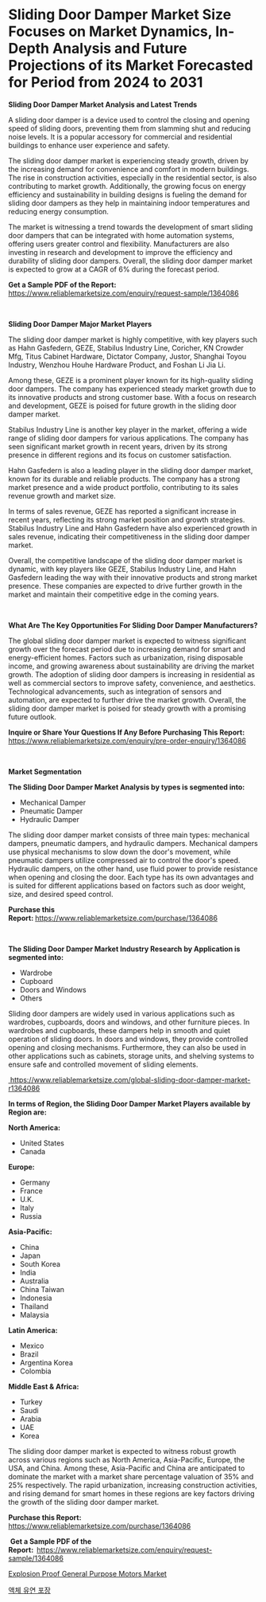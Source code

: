 <p><h1>Sliding Door Damper Market Size Focuses on Market Dynamics, In-Depth Analysis and Future Projections of its Market Forecasted for Period from 2024 to 2031</h1></p><p><strong>Sliding Door Damper Market Analysis and Latest Trends</strong></p>
<p><p>A sliding door damper is a device used to control the closing and opening speed of sliding doors, preventing them from slamming shut and reducing noise levels. It is a popular accessory for commercial and residential buildings to enhance user experience and safety.</p><p>The sliding door damper market is experiencing steady growth, driven by the increasing demand for convenience and comfort in modern buildings. The rise in construction activities, especially in the residential sector, is also contributing to market growth. Additionally, the growing focus on energy efficiency and sustainability in building designs is fueling the demand for sliding door dampers as they help in maintaining indoor temperatures and reducing energy consumption.</p><p>The market is witnessing a trend towards the development of smart sliding door dampers that can be integrated with home automation systems, offering users greater control and flexibility. Manufacturers are also investing in research and development to improve the efficiency and durability of sliding door dampers. Overall, the sliding door damper market is expected to grow at a CAGR of 6% during the forecast period.</p></p>
<p><strong>Get a Sample PDF of the Report:&nbsp;</strong> <a href="https://www.reliablemarketsize.com/enquiry/request-sample/1364086">https://www.reliablemarketsize.com/enquiry/request-sample/1364086</a></p>
<p>&nbsp;</p>
<p><strong>Sliding Door Damper Major Market Players</strong></p>
<p><p>The sliding door damper market is highly competitive, with key players such as Hahn Gasfedern, GEZE, Stabilus Industry Line, Coricher, KN Crowder Mfg, Titus Cabinet Hardware, Dictator Company, Justor, Shanghai Toyou Industry, Wenzhou Houhe Hardware Product, and Foshan Li Jia Li. </p><p>Among these, GEZE is a prominent player known for its high-quality sliding door dampers. The company has experienced steady market growth due to its innovative products and strong customer base. With a focus on research and development, GEZE is poised for future growth in the sliding door damper market.</p><p>Stabilus Industry Line is another key player in the market, offering a wide range of sliding door dampers for various applications. The company has seen significant market growth in recent years, driven by its strong presence in different regions and its focus on customer satisfaction.</p><p>Hahn Gasfedern is also a leading player in the sliding door damper market, known for its durable and reliable products. The company has a strong market presence and a wide product portfolio, contributing to its sales revenue growth and market size.</p><p>In terms of sales revenue, GEZE has reported a significant increase in recent years, reflecting its strong market position and growth strategies. Stabilus Industry Line and Hahn Gasfedern have also experienced growth in sales revenue, indicating their competitiveness in the sliding door damper market.</p><p>Overall, the competitive landscape of the sliding door damper market is dynamic, with key players like GEZE, Stabilus Industry Line, and Hahn Gasfedern leading the way with their innovative products and strong market presence. These companies are expected to drive further growth in the market and maintain their competitive edge in the coming years.</p></p>
<p>&nbsp;</p>
<p><strong>What Are The Key Opportunities For Sliding Door Damper Manufacturers?</strong></p>
<p><p>The global sliding door damper market is expected to witness significant growth over the forecast period due to increasing demand for smart and energy-efficient homes. Factors such as urbanization, rising disposable income, and growing awareness about sustainability are driving the market growth. The adoption of sliding door dampers is increasing in residential as well as commercial sectors to improve safety, convenience, and aesthetics. Technological advancements, such as integration of sensors and automation, are expected to further drive the market growth. Overall, the sliding door damper market is poised for steady growth with a promising future outlook.</p></p>
<p><strong>Inquire or Share Your Questions If Any Before Purchasing This Report:</strong> <a href="https://www.reliablemarketsize.com/enquiry/pre-order-enquiry/1364086">https://www.reliablemarketsize.com/enquiry/pre-order-enquiry/1364086</a></p>
<p>&nbsp;</p>
<p><strong>Market Segmentation</strong></p>
<p><strong>The Sliding Door Damper Market Analysis by types is segmented into:</strong></p>
<p><ul><li>Mechanical Damper</li><li>Pneumatic Damper</li><li>Hydraulic Damper</li></ul></p>
<p><p>The sliding door damper market consists of three main types: mechanical dampers, pneumatic dampers, and hydraulic dampers. Mechanical dampers use physical mechanisms to slow down the door's movement, while pneumatic dampers utilize compressed air to control the door's speed. Hydraulic dampers, on the other hand, use fluid power to provide resistance when opening and closing the door. Each type has its own advantages and is suited for different applications based on factors such as door weight, size, and desired speed control.</p></p>
<p><strong>Purchase this Report:&nbsp;</strong><a href="https://www.reliablemarketsize.com/purchase/1364086">https://www.reliablemarketsize.com/purchase/1364086</a></p>
<p>&nbsp;</p>
<p><strong>The Sliding Door Damper Market Industry Research by Application is segmented into:</strong></p>
<p><ul><li>Wardrobe</li><li>Cupboard</li><li>Doors and Windows</li><li>Others</li></ul></p>
<p><p>Sliding door dampers are widely used in various applications such as wardrobes, cupboards, doors and windows, and other furniture pieces. In wardrobes and cupboards, these dampers help in smooth and quiet operation of sliding doors. In doors and windows, they provide controlled opening and closing mechanisms. Furthermore, they can also be used in other applications such as cabinets, storage units, and shelving systems to ensure safe and controlled movement of sliding elements.</p></p>
<p><a href="https://www.reliablemarketsize.com/global-sliding-door-damper-market-r1364086">&nbsp;https://www.reliablemarketsize.com/global-sliding-door-damper-market-r1364086</a></p>
<p><strong>In terms of Region, the Sliding Door Damper Market Players available by Region are:</strong></p>
<p>
    <p> <strong> North America: </strong>
        <ul>
            <li>United States</li>
            <li>Canada</li>
        </ul>
        </p> 
    <p> <strong> Europe: </strong>
        <ul>
            <li>Germany</li>
            <li>France</li>
            <li>U.K.</li>
            <li>Italy</li>
            <li>Russia</li>
        </ul>
        </p> 
    <p> <strong> Asia-Pacific: </strong>
        <ul>
            <li>China</li>
            <li>Japan</li>
            <li>South Korea</li>
            <li>India</li>
            <li>Australia</li>
            <li>China Taiwan</li>
            <li>Indonesia</li>
            <li>Thailand</li>
            <li>Malaysia</li>
        </ul>
        </p> 
    <p> <strong> Latin America: </strong>
        <ul>
            <li>Mexico</li>
            <li>Brazil</li>
            <li>Argentina Korea</li>
            <li>Colombia</li>
        </ul>
        </p> 
    <p> <strong> Middle East & Africa: </strong>
        <ul>
            <li>Turkey</li>
            <li>Saudi</li>
            <li>Arabia</li>
            <li>UAE</li>
            <li>Korea</li>
        </ul>
    </p>
    </p>
<p><p>The sliding door damper market is expected to witness robust growth across various regions such as North America, Asia-Pacific, Europe, the USA, and China. Among these, Asia-Pacific and China are anticipated to dominate the market with a market share percentage valuation of 35% and 25% respectively. The rapid urbanization, increasing construction activities, and rising demand for smart homes in these regions are key factors driving the growth of the sliding door damper market.</p></p>
<p><strong>Purchase this Report: </strong><a href="https://www.reliablemarketsize.com/purchase/1364086">https://www.reliablemarketsize.com/purchase/1364086</a></p>
<p>&nbsp;<strong>Get a Sample PDF of the Report:&nbsp;&nbsp;</strong><a href="https://www.reliablemarketsize.com/enquiry/request-sample/1364086">https://www.reliablemarketsize.com/enquiry/request-sample/1364086</a></p>
<p><strong></strong></p>
<p><p><a href="https://github.com/nusratjahan12006/Market-Research-Report-List-1/blob/main/explosion-proof-general-purpose-motors-market.md">Explosion Proof General Purpose Motors Market</a></p><p><a href="https://github.com/KellyLyncyh543964/Market-Research-Report-List-3/blob/main/943628171862.md">액체 유연 포장</a></p></p>